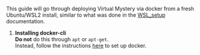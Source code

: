 This guide will go through deploying Virtual Mystery via docker from a fresh Ubuntu/WSL2 install, similar to what was done in the [WSL_setup](https://github.com/utmandrew/virtual-mystery/tree/master/docs/WSL_setup "WSL setup documentation") documentation.

1. **Installing docker-cli**  
    **Do not** do this through `apt` or `apt-get`.  
    Instead, follow the instructions [here](https://docs.docker.com/engine/install/ubuntu/ "Docker Ubuntu setup") to set up docker.
